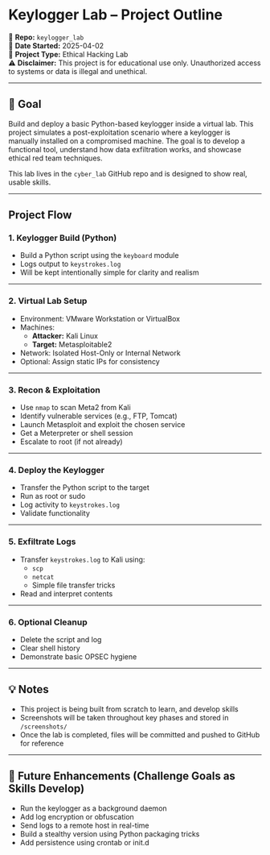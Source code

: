# Keylogger Lab – Project Outline

🧠 **Repo:** `keylogger_lab`  
📅 **Date Started:** 2025-04-02  
📂 **Project Type:** Ethical Hacking Lab  
⚠️ **Disclaimer:** This project is for educational use only. Unauthorized access to systems or data is illegal and unethical.

---

## 🧪 Goal

Build and deploy a basic Python-based keylogger inside a virtual lab. This project simulates a post-exploitation scenario where a keylogger is manually installed on a compromised machine. The goal is to develop a functional tool, understand how data exfiltration works, and showcase ethical red team techniques.

This lab lives in the `cyber_lab` GitHub repo and is designed to show real, usable skills.

---

## Project Flow

### 1. Keylogger Build (Python)
- Build a Python script using the `keyboard` module
- Logs output to `keystrokes.log`
- Will be kept intentionally simple for clarity and realism

---

### 2. Virtual Lab Setup
- Environment: VMware Workstation or VirtualBox
- Machines:
  - **Attacker:** Kali Linux
  - **Target:** Metasploitable2
- Network: Isolated Host-Only or Internal Network
- Optional: Assign static IPs for consistency

---

### 3. Recon & Exploitation
- Use `nmap` to scan Meta2 from Kali
- Identify vulnerable services (e.g., FTP, Tomcat)
- Launch Metasploit and exploit the chosen service
- Get a Meterpreter or shell session
- Escalate to root (if not already)

---

### 4. Deploy the Keylogger
- Transfer the Python script to the target
- Run as root or sudo
- Log activity to `keystrokes.log`
- Validate functionality

---

### 5. Exfiltrate Logs
- Transfer `keystrokes.log` to Kali using:
  - `scp`
  - `netcat`
  - Simple file transfer tricks
- Read and interpret contents

---

### 6. Optional Cleanup
- Delete the script and log
- Clear shell history
- Demonstrate basic OPSEC hygiene

---

## 💡 Notes

- This project is being built from scratch to learn, and develop skills
- Screenshots will be taken throughout key phases and stored in `/screenshots/`
- Once the lab is completed, files will be committed and pushed to GitHub for reference

---

## 🔮 Future Enhancements (Challenge Goals as Skills Develop)

- Run the keylogger as a background daemon
- Add log encryption or obfuscation
- Send logs to a remote host in real-time
- Build a stealthy version using Python packaging tricks
- Add persistence using crontab or init.d
